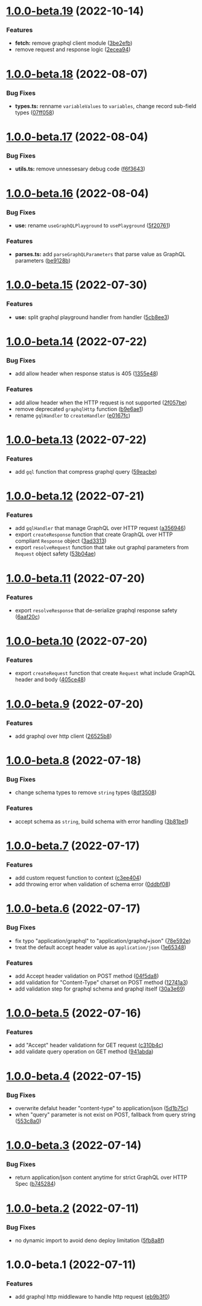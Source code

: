 # [1.0.0-beta.19](https://github.com/graphqland/graphql-http/compare/1.0.0-beta.18...1.0.0-beta.19) (2022-10-14)


### Features

* **fetch:** remove graphql client module ([3be2efb](https://github.com/graphqland/graphql-http/commit/3be2efb7f03120e14b3330830192c66b9378be6f))
* remove request and response logic ([2ecea94](https://github.com/graphqland/graphql-http/commit/2ecea9479d5a6370eb8b487fa3af03958e10380a))

# [1.0.0-beta.18](https://github.com/TomokiMiyauci/graphql-http/compare/1.0.0-beta.17...1.0.0-beta.18) (2022-08-07)


### Bug Fixes

* **types.ts:** renname `variableValues` to `variables`, change record sub-field types ([07ff058](https://github.com/TomokiMiyauci/graphql-http/commit/07ff05838b4c0187d991b67ebe701a951512da3b))

# [1.0.0-beta.17](https://github.com/TomokiMiyauci/graphql-http/compare/1.0.0-beta.16...1.0.0-beta.17) (2022-08-04)


### Bug Fixes

* **utils.ts:** remove unnessesary debug code ([f6f3643](https://github.com/TomokiMiyauci/graphql-http/commit/f6f36434a5f2a8c9c8ba5559707559ee57ab7b39))

# [1.0.0-beta.16](https://github.com/TomokiMiyauci/graphql-http/compare/1.0.0-beta.15...1.0.0-beta.16) (2022-08-04)


### Bug Fixes

* **use:** rename `useGraphQLPlayground` to `usePlayground` ([5f20761](https://github.com/TomokiMiyauci/graphql-http/commit/5f207611c326d804763fda5d95273a25a899efa9))


### Features

* **parses.ts:** add `parseGraphQLParameters` that parse value as GraphQL parameters ([be9128b](https://github.com/TomokiMiyauci/graphql-http/commit/be9128be4f68fd3a02298eb090eda94779a29445))

# [1.0.0-beta.15](https://github.com/TomokiMiyauci/graphql-http/compare/1.0.0-beta.14...1.0.0-beta.15) (2022-07-30)


### Features

* **use:** split graphql playground handler from handler ([5cb8ee3](https://github.com/TomokiMiyauci/graphql-http/commit/5cb8ee3dc367ba6fed9d544eeee1c5a69e618d70))

# [1.0.0-beta.14](https://github.com/TomokiMiyauci/graphql-http/compare/1.0.0-beta.13...1.0.0-beta.14) (2022-07-22)


### Bug Fixes

* add allow header when response status is 405 ([1355e48](https://github.com/TomokiMiyauci/graphql-http/commit/1355e48620d13a45cee2e4b600bc9eaf4b901f00))


### Features

* add allow header when the HTTP request is not supported ([2f057be](https://github.com/TomokiMiyauci/graphql-http/commit/2f057be8452aa63f392897321cceaf9ff66dc00d))
* remove deprecated `graphqlHttp` function ([b9e6ae1](https://github.com/TomokiMiyauci/graphql-http/commit/b9e6ae17e28d508f9190a092cc6b03bfe1c963f7))
* rename `gqlHandler` to `createHandler` ([e0167fc](https://github.com/TomokiMiyauci/graphql-http/commit/e0167fc33f502d2225b7345489206705208dc7f1))

# [1.0.0-beta.13](https://github.com/TomokiMiyauci/graphql-http/compare/1.0.0-beta.12...1.0.0-beta.13) (2022-07-22)


### Features

* add `gql` function that compress graphql query ([59eacbe](https://github.com/TomokiMiyauci/graphql-http/commit/59eacbe49ea8014bf7a8926486f05af57899d952))

# [1.0.0-beta.12](https://github.com/TomokiMiyauci/graphql-http/compare/1.0.0-beta.11...1.0.0-beta.12) (2022-07-21)


### Features

* add `gqlHandler` that manage GraphQL over HTTP request ([a356946](https://github.com/TomokiMiyauci/graphql-http/commit/a356946ef240f07da3ec217c30a5d6792612797b))
* export `createResponse` function that create GraphQL over HTTP compliant `Response` object ([3ad3313](https://github.com/TomokiMiyauci/graphql-http/commit/3ad3313bf18fed201768b26f8a01a509392bf405))
* export `resolveRequest` function that take out graphql parameters from `Request` object safety ([53b04ae](https://github.com/TomokiMiyauci/graphql-http/commit/53b04ae814db5a56ae8181ad5da7ea98f3541f7e))

# [1.0.0-beta.11](https://github.com/TomokiMiyauci/graphql-http/compare/1.0.0-beta.10...1.0.0-beta.11) (2022-07-20)


### Features

* export `resolveResponse` that de-serialize graphql response safety ([6aaf20c](https://github.com/TomokiMiyauci/graphql-http/commit/6aaf20c7a7ee3e0367bf08d16c5e9a228604249d))

# [1.0.0-beta.10](https://github.com/TomokiMiyauci/graphql-http/compare/1.0.0-beta.9...1.0.0-beta.10) (2022-07-20)


### Features

* export `createRequest` function that create `Request` what include GraphQL header and body ([405ce48](https://github.com/TomokiMiyauci/graphql-http/commit/405ce4806f7b3901680a40d662b34de82670db5f))

# [1.0.0-beta.9](https://github.com/TomokiMiyauci/graphql-http/compare/1.0.0-beta.8...1.0.0-beta.9) (2022-07-20)


### Features

* add graphql over http client ([26525b8](https://github.com/TomokiMiyauci/graphql-http/commit/26525b8f0a23d0f9d54e4d3a073f4f88f1319824))

# [1.0.0-beta.8](https://github.com/TomokiMiyauci/graphql-http/compare/1.0.0-beta.7...1.0.0-beta.8) (2022-07-18)


### Bug Fixes

* change schema types to remove `string` types ([8df3508](https://github.com/TomokiMiyauci/graphql-http/commit/8df35081cd2820ca545cb4576024b1c16b862990))


### Features

* accept schema as `string`, build schema with error handling ([3b81be1](https://github.com/TomokiMiyauci/graphql-http/commit/3b81be11b70e47d696870beccb29d0fc5dc62a68))

# [1.0.0-beta.7](https://github.com/TomokiMiyauci/graphql-http/compare/1.0.0-beta.6...1.0.0-beta.7) (2022-07-17)


### Features

* add custom request function to context ([c3ee404](https://github.com/TomokiMiyauci/graphql-http/commit/c3ee404bcb46eccbc127327e37c993f60ebeb523))
* add throwing error when validation of schema error ([0ddbf08](https://github.com/TomokiMiyauci/graphql-http/commit/0ddbf081a2972d6afe39f2de704521cdb9609b75))

# [1.0.0-beta.6](https://github.com/TomokiMiyauci/graphql-http/compare/1.0.0-beta.5...1.0.0-beta.6) (2022-07-17)


### Bug Fixes

* fix typo "application/graphql" to "application/graphql+json" ([78e592e](https://github.com/TomokiMiyauci/graphql-http/commit/78e592ebdc30933c51df187017e82e56c429040c))
* treat the default accept header value as `application/json` ([1e65348](https://github.com/TomokiMiyauci/graphql-http/commit/1e6534836250578a961175ff457d3155154fa5e3))


### Features

* add Accept header validation on POST method ([04f5da8](https://github.com/TomokiMiyauci/graphql-http/commit/04f5da89f093f29c68133f396112ae8db06b0c63))
* add validation for "Content-Type" charset on POST method ([12741a3](https://github.com/TomokiMiyauci/graphql-http/commit/12741a345f51c2d722fc29a9be72d76c38aaaa74))
* add validation step for graphql schema and graphql itself ([30a3e69](https://github.com/TomokiMiyauci/graphql-http/commit/30a3e69e4c342901e3fc7e53050f30a238788f05))

# [1.0.0-beta.5](https://github.com/TomokiMiyauci/graphql-http/compare/1.0.0-beta.4...1.0.0-beta.5) (2022-07-16)


### Features

* add "Accept" header validationn for GET request ([c310b4c](https://github.com/TomokiMiyauci/graphql-http/commit/c310b4c7695d9fed45e6ee9cdfbc8a83239ace9c))
* add validate query operation on GET method ([941abda](https://github.com/TomokiMiyauci/graphql-http/commit/941abdacfa03729453c3e3d2bade1cb05e4ccb98))

# [1.0.0-beta.4](https://github.com/TomokiMiyauci/graphql-http/compare/1.0.0-beta.3...1.0.0-beta.4) (2022-07-15)


### Bug Fixes

* overwrite defalut header "content-type" to application/json ([5d1b75c](https://github.com/TomokiMiyauci/graphql-http/commit/5d1b75c5260823139a4c9127d98e3e1f8c5689b6))
* when "query" parameter is not exist on POST, fallback from query string ([553c8a0](https://github.com/TomokiMiyauci/graphql-http/commit/553c8a0675232b3894435709d852469cb088f14c))

# [1.0.0-beta.3](https://github.com/TomokiMiyauci/graphql-http/compare/1.0.0-beta.2...1.0.0-beta.3) (2022-07-14)


### Bug Fixes

* return application/json content anytime for strict GraphQL over HTTP Spec ([b745284](https://github.com/TomokiMiyauci/graphql-http/commit/b74528436099f6c089e96dc3574c6c9490191167))

# [1.0.0-beta.2](https://github.com/TomokiMiyauci/graphql-http/compare/1.0.0-beta.1...1.0.0-beta.2) (2022-07-11)


### Bug Fixes

* no dynamic import to avoid deno deploy limitation ([5fb8a8f](https://github.com/TomokiMiyauci/graphql-http/commit/5fb8a8f98a7878d3e9a7aac68a255eb273c2f1dd))

# 1.0.0-beta.1 (2022-07-11)


### Features

* add graphql http middleware to handle http request ([eb9b3f0](https://github.com/TomokiMiyauci/graphql-http/commit/eb9b3f01242c6aa72ce8105bbc18b5ed3cefa77c))
